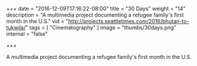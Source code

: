 +++
date = "2016-12-09T17:16:22-08:00"
title = "30 Days"
weight = "14"
description = "A multimedia project documenting a refugee family's first month in the U.S."
vid = "http://projects.seattletimes.com/2016/bhutan-to-tukwila/"
tags = [ "Cinematography" ]
image = "thumbs/30days.png"
internal = "false"

+++

A multimedia project documenting a refugee family's first month in the U.S.

